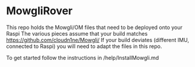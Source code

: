 # MowgliRover

This repo holds the Mowgli/OM files that need to be deployed onto your Raspi
The various pieces assume that your build matches https://github.com/cloudn1ne/Mowgli/ 
If your build deviates (different IMU, connected to Raspi) you will need to adapt the files in this repo.


To get started follow the instructions in /help/InstallMowgli.md



